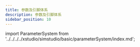 ```yaml
---
title: 参数及引脚体系
description: 参数及引脚体系
sidebar_position: 10
---
```


import ParameterSystem from '../../../../xstudio/simstudio/basic/parameterSystem/index.md';

<ParameterSystem />
